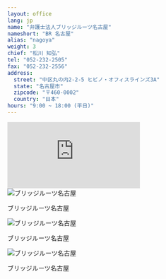 ```yaml
---
layout: office
lang: jp
name: "弁護士法人ブリッジルーツ名古屋"
nameshort: "BR 名古屋"
alias: "nagoya"
weight: 3
chief: "松川 知弘"
tel: "052-232-2505"
fax: "052-232-2556"
address:
  street: "中区丸の内2-2-5 ヒビノ・オフィスラインズ3A"
  state: "名古屋市"
  zipcode: "〒460-0002"
  country: "日本"
hours: "9:00 ~ 18:00 (平日)"
---
```


<iframe src="https://www.google.com/maps/embed?pb=!1m18!1m12!1m3!1d2305.989393579934!2d136.89669713501928!3d35.17752772455541!2m3!1f0!2f0!3f0!3m2!1i1024!2i768!4f13.1!3m3!1m2!1s0x600376d226147745%3A0x423dc9db935f7261!2s2+Chome-2-5+Marunouchi%2C+Naka-ku%2C+Nagoya-shi%2C+Aichi-ken+460-0002%2C+Japan!5e0!3m2!1sen!2sus!4v1474180264186" frameborder="0" style="border:0" allowfullscreen class="center-block googlemap"></iframe>

<div class="office-image">
  <img src="{{ site.baseurl | prepend: site.url }}/images/office-nagoya-1.jpg" title="ブリッジルーツ名古屋" alt="ブリッジルーツ名古屋" />
  <p>ブリッジルーツ名古屋</p>
</div>

<div class="office-image">
  <img src="{{ site.baseurl | prepend: site.url }}/images/office-nagoya-2.jpg" title="ブリッジルーツ名古屋" alt="ブリッジルーツ名古屋" />
  <p>ブリッジルーツ名古屋</p>
</div>

<div class="office-image">
  <img src="{{ site.baseurl | prepend: site.url }}/images/office-nagoya-3.jpg" title="ブリッジルーツ名古屋" alt="ブリッジルーツ名古屋" />
  <p>ブリッジルーツ名古屋</p>
</div>
